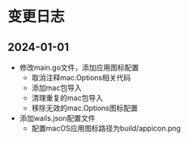 # 变更日志

## 2024-01-01
- 修改main.go文件，添加应用图标配置
  - 取消注释mac.Options相关代码
  - 添加mac包导入
  - 清理重复的mac包导入
  - 移除无效的mac.Options图标配置
- 添加wails.json配置文件
  - 配置macOS应用图标路径为build/appicon.png
